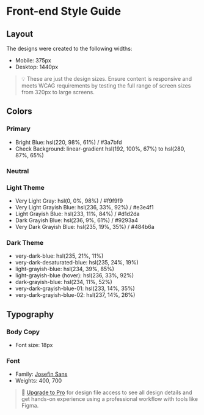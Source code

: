 # Front-end Style Guide

## Layout

The designs were created to the following widths:

- Mobile: 375px
- Desktop: 1440px

> 💡 These are just the design sizes. Ensure content is responsive and meets WCAG requirements by testing the full range of screen sizes from 320px to large screens.

## Colors

### Primary

- Bright Blue: hsl(220, 98%, 61%) / #3a7bfd
- Check Background: linear-gradient hsl(192, 100%, 67%) to hsl(280, 87%, 65%)

### Neutral

### Light Theme

- Very Light Gray: hsl(0, 0%, 98%) / #f9f9f9
- Very Light Grayish Blue: hsl(236, 33%, 92%) / #e3e4f1
- Light Grayish Blue: hsl(233, 11%, 84%) / #d1d2da
- Dark Grayish Blue: hsl(236, 9%, 61%) / #9293a4
- Very Dark Grayish Blue: hsl(235, 19%, 35%) / #484b6a

### Dark Theme

- very-dark-blue: hsl(235, 21%, 11%)
- very-dark-desaturated-blue: hsl(235, 24%, 19%)
- light-grayish-blue: hsl(234, 39%, 85%)
- light-grayish-blue (hover): hsl(236, 33%, 92%)
- dark-grayish-blue: hsl(234, 11%, 52%)
- very-dark-grayish-blue-01: hsl(233, 14%, 35%)
- very-dark-grayish-blue-02: hsl(237, 14%, 26%)

## Typography

### Body Copy

- Font size: 18px

### Font

- Family: [Josefin Sans](https://fonts.google.com/specimen/Josefin+Sans)
- Weights: 400, 700

> 💎 [Upgrade to Pro](https://www.frontendmentor.io/pro?ref=style-guide) for design file access to see all design details and get hands-on experience using a professional workflow with tools like Figma.
